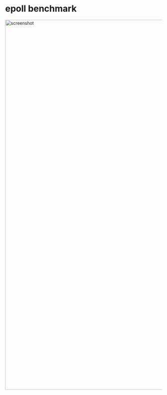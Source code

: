 # epoll benchmark

<img width="1188" alt="screenshot" src="https://github.com/Bruce0203/epoll_benchmark/assets/56539682/507a9c53-ed77-41ad-8ac1-1f55316de006">
